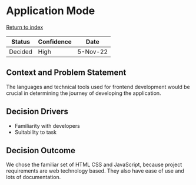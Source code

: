 # Application Mode

[Return to index](https://cse210-group5.github.io/cse210-fa22-ucsd-group5/decisions/)

|  Status   | Confidence    |   Date    |
| --------  | ----------    | --------- |
| Decided   | High          | 5-Nov-22 |

## Context and Problem Statement

The languages and technical tools used for frontend development would be crucial in determining the journey of developing the application.

## Decision Drivers

* Familiarity with developers
* Suitability to task

## Decision Outcome

We chose the familiar set of HTML CSS and JavaScript, because project requirements are web technology based. They also have ease of use and lots of documentation.
